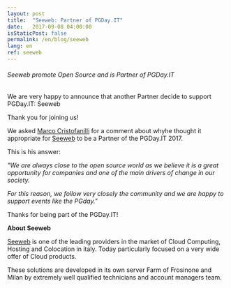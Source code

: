 ```yaml
---
layout: post
title:  "Seeweb: Partner of PGDay.IT"
date:   2017-09-08 04:00:00
isStaticPost: false
permalink: /en/blog/seeweb
lang: en
ref: seeweb
---
```


<h6>Seeweb promote Open Source and is Partner of PGDay.IT</h6>

We are very happy to announce that another Partner decide to support PGDay.IT: Seeweb

Thank you for joining us!

We asked [Marco Cristofanilli](https://www.linkedin.com/in/marcocristofanilli/) for a comment about whyhe thought it appropriate for [Seeweb](https://www.seeweb.it/)
to be a Partner of the PGDay.IT 2017. 

This is his answer:

_"We are always close to the open source world as we believe it is a great opportunity for companies and one of the main drivers of change in our society._

_For this reason, we follow very closely the community and we are happy to support events like the PGday."_

Thanks for being part of the PGDay.IT!

**About Seeweb**

[Seeweb](https://www.seeweb.it/) is one of the leading providers in the market of Cloud Computing, Hosting and Colocation in italy. Today particularly focused on a very wide offer of Cloud products. 

These solutions are developed in its own server Farm of Frosinone and Milan by extremely well qualified technicians and account managers team. 